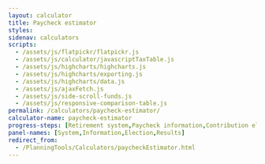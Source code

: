 ```yaml
---
layout: calculator
title: Paycheck estimator
styles:
sidenav: calculators
scripts:
  - /assets/js/flatpickr/flatpickr.js
  - /assets/js/calculator/javascriptTaxTable.js
  - /assets/js/highcharts/highcharts.js
  - /assets/js/highcharts/exporting.js
  - /assets/js/highcharts/data.js
  - /assets/js/ajaxFetch.js
  - /assets/js/side-scroll-funds.js
  - /assets/js/responsive-comparison-table.js
permalink: /calculators/paycheck-estimator/
calculator-name: paycheck-estimator
progress-steps: [Retirement system,Paycheck information,Contribution election,Results]
panel-names: [System,Information,Election,Results]
redirect_from:
  - /PlanningTools/Calculators/paycheckEstimator.html
---
```

